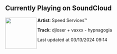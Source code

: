 ## Currently Playing on SoundCloud

[<img align="left" width="100" src="https://i1.sndcdn.com/artworks-HSKCoY98e0IDseKp-z82fpQ-t500x500.jpg">](https://soundcloud.com/speedservices/djloser-waxxx-hypnagogia)

**Artist**: Speed Services™ 

**Track**: djloser + vaxxx - hypnagogia

Last updated at 03/13/2024 09:14
